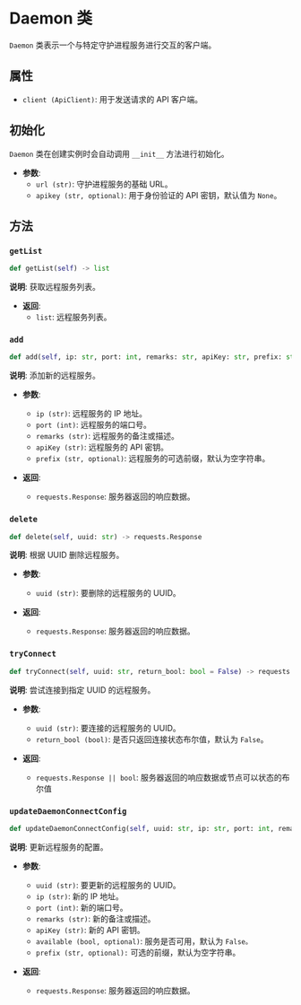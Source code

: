 # Daemon 类

`Daemon` 类表示一个与特定守护进程服务进行交互的客户端。

## 属性

- `client (ApiClient)`: 用于发送请求的 API 客户端。

## 初始化

`Daemon` 类在创建实例时会自动调用 `__init__` 方法进行初始化。

- **参数**:
  - `url (str)`: 守护进程服务的基础 URL。
  - `apikey (str, optional)`: 用于身份验证的 API 密钥，默认值为 `None`。

## 方法

### `getList`

```python
def getList(self) -> list
```
**说明**: 获取远程服务列表。

- **返回**:
    - `list`: 远程服务列表。

### `add`
```python
def add(self, ip: str, port: int, remarks: str, apiKey: str, prefix: str = "") -> requests.Response
```
**说明**: 添加新的远程服务。

- **参数**:

    - `ip (str)`: 远程服务的 IP 地址。
    - `port (int)`: 远程服务的端口号。
    - `remarks (str)`: 远程服务的备注或描述。
    - `apiKey (str)`: 远程服务的 API 密钥。
    - `prefix (str, optional)`: 远程服务的可选前缀，默认为空字符串。
- **返回**:

    - `requests.Response`: 服务器返回的响应数据。

### `delete`
```python
def delete(self, uuid: str) -> requests.Response
```
**说明**: 根据 UUID 删除远程服务。

- **参数**:

    - `uuid (str)`: 要删除的远程服务的 UUID。
- **返回**:

    - `requests.Response`: 服务器返回的响应数据。

### `tryConnect`
```python
def tryConnect(self, uuid: str, return_bool: bool = False) -> requests.Response || bool
```
**说明**: 尝试连接到指定 UUID 的远程服务。

- **参数**:

    - `uuid (str)`: 要连接的远程服务的 UUID。
    - `return_bool (bool)`: 是否只返回连接状态布尔值，默认为 `False`。
- **返回**:

    - `requests.Response || bool`: 服务器返回的响应数据或节点可以状态的布尔值

### `updateDaemonConnectConfig`
```python
def updateDaemonConnectConfig(self, uuid: str, ip: str, port: int, remarks: str, apiKey: str, available: bool = False, prefix: str = "") -> requests.Response
```
**说明**: 更新远程服务的配置。

- **参数**:

    - `uuid (str)`: 要更新的远程服务的 UUID。
    - `ip (str)`: 新的 IP 地址。
    - `port (int)`: 新的端口号。
    - `remarks (str)`: 新的备注或描述。
    - `apiKey (str)`: 新的 API 密钥。
    - `available (bool, optional)`: 服务是否可用，默认为 `False。`
    - `prefix (str, optional):` 可选的前缀，默认为空字符串。
- **返回**:

    - `requests.Response`: 服务器返回的响应数据。